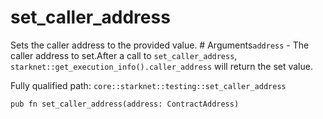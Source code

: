 # set_caller_address

Sets the caller address to the provided value.  # Arguments`address` - The caller address to set.After a call to `set_caller_address`, `starknet::get_execution_info().caller_address` will return the set value.

Fully qualified path: `core::starknet::testing::set_caller_address`

<pre><code class="language-rust">pub fn set_caller_address(address: ContractAddress)</code></pre>


